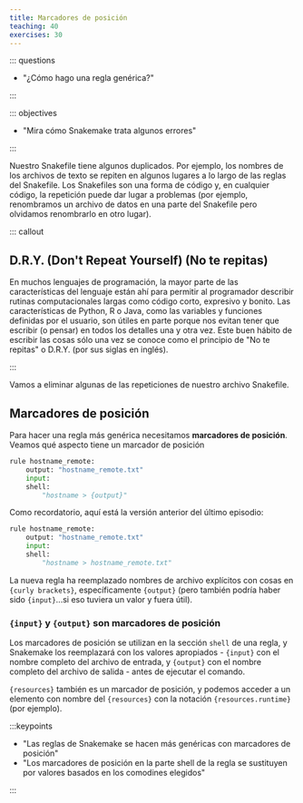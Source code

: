```yaml
---
title: Marcadores de posición
teaching: 40
exercises: 30
---
```



::: questions

- "¿Cómo hago una regla genérica?"

:::

::: objectives

- "Mira cómo Snakemake trata algunos errores"

:::

Nuestro Snakefile tiene algunos duplicados. Por ejemplo, los nombres de los archivos de
texto se repiten en algunos lugares a lo largo de las reglas del Snakefile. Los
Snakefiles son una forma de código y, en cualquier código, la repetición puede dar lugar
a problemas (por ejemplo, renombramos un archivo de datos en una parte del Snakefile
pero olvidamos renombrarlo en otro lugar).

::: callout

## D.R.Y. (Don't Repeat Yourself) (No te repitas)

En muchos lenguajes de programación, la mayor parte de las características del lenguaje
están ahí para permitir al programador describir rutinas computacionales largas como
código corto, expresivo y bonito. Las características de Python, R o Java, como las
variables y funciones definidas por el usuario, son útiles en parte porque nos evitan
tener que escribir (o pensar) en todos los detalles una y otra vez. Este buen hábito de
escribir las cosas sólo una vez se conoce como el principio de "No te repitas" o D.R.Y.
(por sus siglas en inglés).

:::

Vamos a eliminar algunas de las repeticiones de nuestro archivo Snakefile.

## Marcadores de posición

Para hacer una regla más genérica necesitamos **marcadores de posición**. Veamos qué
aspecto tiene un marcador de posición

```python
rule hostname_remote:
    output: "hostname_remote.txt"
    input:
    shell:
        "hostname > {output}"

```

Como recordatorio, aquí está la versión anterior del último episodio:

```python
rule hostname_remote:
    output: "hostname_remote.txt"
    input:
    shell:
        "hostname > hostname_remote.txt"

```

La nueva regla ha reemplazado nombres de archivo explícitos con cosas en `{curly
brackets}`, específicamente `{output}` (pero también podría haber sido `{input}`...si
eso tuviera un valor y fuera útil).

### `{input}` y `{output}` son **marcadores de posición**

Los marcadores de posición se utilizan en la sección `shell` de una regla, y Snakemake
los reemplazará con los valores apropiados - `{input}` con el nombre completo del
archivo de entrada, y `{output}` con el nombre completo del archivo de salida - antes de
ejecutar el comando.

`{resources}` también es un marcador de posición, y podemos acceder a un elemento con
nombre del `{resources}` con la notación `{resources.runtime}` (por ejemplo).

:::keypoints

- "Las reglas de Snakemake se hacen más genéricas con marcadores de posición"
- "Los marcadores de posición en la parte shell de la regla se sustituyen por valores
  basados en los comodines elegidos"

:::


